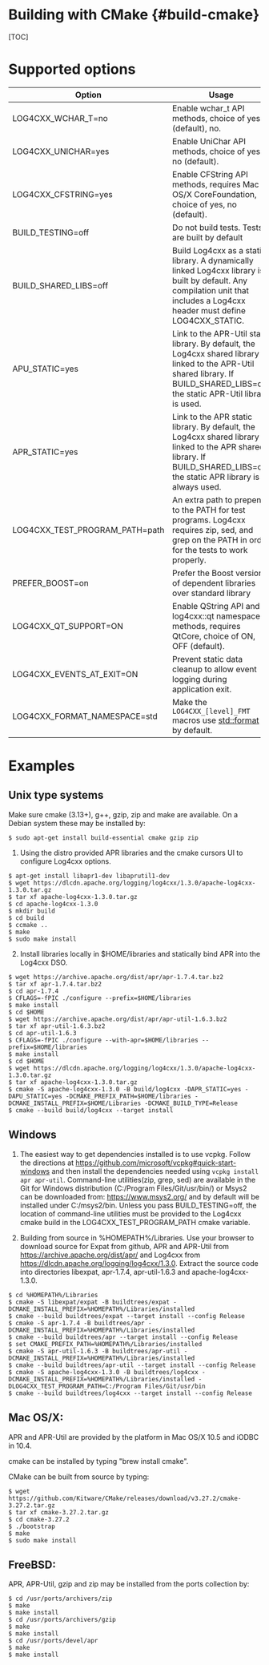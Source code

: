Building with CMake {#build-cmake}
===
<!--
 Note: License header cannot be first, as doxygen does not generate
 cleanly if it before the '==='
-->
<!--
 Licensed to the Apache Software Foundation (ASF) under one or more
 contributor license agreements.  See the NOTICE file distributed with
 this work for additional information regarding copyright ownership.
 The ASF licenses this file to You under the Apache License, Version 2.0
 (the "License"); you may not use this file except in compliance with
 the License.  You may obtain a copy of the License at

	http://www.apache.org/licenses/LICENSE-2.0

 Unless required by applicable law or agreed to in writing, software
 distributed under the License is distributed on an "AS IS" BASIS,
 WITHOUT WARRANTIES OR CONDITIONS OF ANY KIND, either express or implied.
 See the License for the specific language governing permissions and
 limitations under the License.
-->
[TOC]

# Supported options

| Option                 | Usage |
|------------------------|-------|
| LOG4CXX_WCHAR_T=no   | Enable wchar_t API methods, choice of yes (default), no.                                    |
| LOG4CXX_UNICHAR=yes  | Enable UniChar API methods, choice of yes, no (default).                                    |
| LOG4CXX_CFSTRING=yes | Enable CFString API methods, requires Mac OS/X CoreFoundation, choice of yes, no (default). |
| BUILD_TESTING=off    | Do not build tests.  Tests are built by default                                             |
| BUILD_SHARED_LIBS=off| Build Log4cxx as a static library. A dynamically linked Log4cxx library is built by default. Any compilation unit that includes a Log4cxx header must define LOG4CXX_STATIC.             |
| APU_STATIC=yes       | Link to the APR-Util static library. By default, the Log4cxx shared library is linked to the APR-Util shared library. If BUILD_SHARED_LIBS=off, the static APR-Util library is used.     |
| APR_STATIC=yes       | Link to the APR static library. By default, the Log4cxx shared library is linked to the APR shared library. If BUILD_SHARED_LIBS=off, the static APR library is always used.        |
| LOG4CXX_TEST_PROGRAM_PATH=path | An extra path to prepend to the PATH for test programs.  Log4cxx requires zip, sed, and grep on the PATH in order for the tests to work properly.                          |
| PREFER_BOOST=on      | Prefer the Boost version of dependent libraries over standard library |
| LOG4CXX_QT_SUPPORT=ON | Enable QString API and log4cxx::qt namespace methods, requires QtCore, choice of ON, OFF (default).                   |
| LOG4CXX_EVENTS_AT_EXIT=ON | Prevent static data cleanup to allow event logging during application exit. |
| LOG4CXX_FORMAT_NAMESPACE=std | Make the `LOG4CXX_[level]_FMT` macros use [std::format](https://en.cppreference.com/w/cpp/utility/format/format) by default.  |

# Examples

## Unix type systems

Make sure cmake (3.13+), g++, gzip, zip and make are available.
On a Debian system these may be installed by:
~~~
$ sudo apt-get install build-essential cmake gzip zip
~~~

1. Using the distro provided APR libraries
and the cmake cursors UI to configure Log4cxx options.
~~~
$ apt-get install libapr1-dev libaprutil1-dev
$ wget https://dlcdn.apache.org/logging/log4cxx/1.3.0/apache-log4cxx-1.3.0.tar.gz
$ tar xf apache-log4cxx-1.3.0.tar.gz
$ cd apache-log4cxx-1.3.0
$ mkdir build
$ cd build
$ ccmake ..
$ make
$ sudo make install
~~~

2. Install libraries locally in $HOME/libraries and
statically bind APR into the Log4cxx DSO.
~~~
$ wget https://archive.apache.org/dist/apr/apr-1.7.4.tar.bz2
$ tar xf apr-1.7.4.tar.bz2
$ cd apr-1.7.4
$ CFLAGS=-fPIC ./configure --prefix=$HOME/libraries
$ make install
$ cd $HOME
$ wget https://archive.apache.org/dist/apr/apr-util-1.6.3.bz2
$ tar xf apr-util-1.6.3.bz2
$ cd apr-util-1.6.3
$ CFLAGS=-fPIC ./configure --with-apr=$HOME/libraries --prefix=$HOME/libraries
$ make install
$ cd $HOME
$ wget https://dlcdn.apache.org/logging/log4cxx/1.3.0/apache-log4cxx-1.3.0.tar.gz
$ tar xf apache-log4cxx-1.3.0.tar.gz
$ cmake -S apache-log4cxx-1.3.0 -B build/log4cxx -DAPR_STATIC=yes -DAPU_STATIC=yes -DCMAKE_PREFIX_PATH=$HOME/libraries -DCMAKE_INSTALL_PREFIX=$HOME/Libraries -DCMAKE_BUILD_TYPE=Release
$ cmake --build build/log4cxx --target install
~~~

## Windows

1. The easiest way to get dependencies installed is to use vcpkg.
Follow the directions at https://github.com/microsoft/vcpkg#quick-start-windows and then install
the dependencies needed using `vcpkg install apr apr-util`.
Command-line utilities(zip, grep, sed) are available in the Git for Windows distribution (C:/Program Files/Git/usr/bin/)
or Msys2 can be downloaded from: https://www.msys2.org/ and by default will be installed under C:/msys2/bin.
Unless you pass BUILD_TESTING=off, the location of command-line utilities must be provided 
to the Log4cxx cmake build in the LOG4CXX_TEST_PROGRAM_PATH cmake variable.

2. Building from source in %HOMEPATH%/Libraries.
Use your browser to download source for Expat from github, APR and APR-Util from https://archive.apache.org/dist/apr/
and Log4cxx from https://dlcdn.apache.org/logging/log4cxx/1.3.0.
Extract the source code into directories libexpat, apr-1.7.4, apr-util-1.6.3 and apache-log4cxx-1.3.0.
~~~
$ cd %HOMEPATH%/Libraries
$ cmake -S libexpat/expat -B buildtrees/expat -DCMAKE_INSTALL_PREFIX=%HOMEPATH%/Libraries/installed
$ cmake --build buildtrees/expat --target install --config Release
$ cmake -S apr-1.7.4 -B buildtrees/apr -DCMAKE_INSTALL_PREFIX=%HOMEPATH%/Libraries/installed
$ cmake --build buildtrees/apr --target install --config Release
$ set CMAKE_PREFIX_PATH=%HOMEPATH%/Libraries/installed
$ cmake -S apr-util-1.6.3 -B buildtrees/apr-util -DCMAKE_INSTALL_PREFIX=%HOMEPATH%/Libraries/installed
$ cmake --build buildtrees/apr-util --target install --config Release
$ cmake -S apache-log4cxx-1.3.0 -B buildtrees/log4cxx -DCMAKE_INSTALL_PREFIX=%HOMEPATH%/Libraries/installed -DLOG4CXX_TEST_PROGRAM_PATH=C:/Program Files/Git/usr/bin
$ cmake --build buildtrees/log4cxx --target install --config Release
~~~

## Mac OS/X:

APR and APR-Util are provided by the platform in Mac OS/X 10.5 and iODBC in 10.4.

cmake can be installed by typing "brew install cmake".

CMake can be built from source by typing:

~~~
$ wget https://github.com/Kitware/CMake/releases/download/v3.27.2/cmake-3.27.2.tar.gz
$ tar xf cmake-3.27.2.tar.gz
$ cd cmake-3.27.2
$ ./bootstrap
$ make
$ sudo make install
~~~

## FreeBSD:

APR, APR-Util, gzip and zip may be installed from the ports collection by:

~~~
$ cd /usr/ports/archivers/zip
$ make
$ make install
$ cd /usr/ports/archivers/gzip
$ make
$ make install
$ cd /usr/ports/devel/apr
$ make
$ make install
~~~

